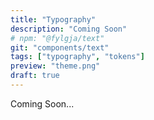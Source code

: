 ```yaml
---
title: "Typography"
description: "Coming Soon"
# npm: "@fylgja/text"
git: "components/text"
tags: ["typography", "tokens"]
preview: "theme.png"
draft: true
---
```


Coming Soon...
